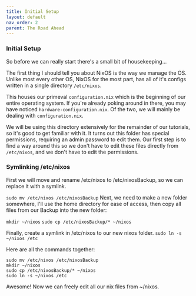 ```yaml
---
title: Initial Setup
layout: default
nav_order: 2
parent: The Road Ahead
---
```


### Initial Setup
So before we can really start there's a small bit of housekeeping...

The first thing I should tell you about NixOS is the way we manage the OS.
Unlike most every other OS, NixOS for the most part, has all of it's configs written in a single directory `/etc/nixos`.

This houses our primeval `configuration.nix` which is the beginning of our entire operating system. If you're already poking around in there, you may have noticed `hardware-configuration.nix`. Of the two, we will mainly be dealing with `configuration.nix`.

We will be using this directory extensively for the remainder of our tutorials, so it's good to get familiar with it. It turns out this folder has special permissions, requiring an admin password to edit them. Our first step is to find a way around this so we don't have to edit these files directly from `/etc/nixos`, and we don't have to edit the permissions.

### Symlinking /etc/nixos

First we will move and rename /etc/nixos to /etc/nixosBackup, so we can replace it with a symlink.

`sudo mv /etc/nixos /etc/nixosBackup`
Next, we need to make a new folder somewhere, I'll use the home directory for ease of access, then copy all files from our Backup into the new folder:

`mkdir ~/nixos`
`sudo cp /etc/nixosBackup/* ~/nixos`

Finally, create a symlink in /etc/nixos to our new nixos folder.
`sudo ln -s ~/nixos /etc`

Here are all the commands together:

```shell
sudo mv /etc/nixos /etc/nixosBackup
mkdir ~/nixos
sudo cp /etc/nixosBackup/* ~/nixos
sudo ln -s ~/nixos /etc 
```

Awesome! Now we can freely edit all our nix files from ~/nixos.




